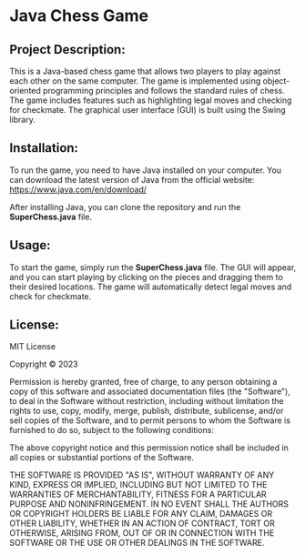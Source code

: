 # Java Chess Game
## Project Description:

This is a Java-based chess game that allows two players to play against each other on the same computer. The game is implemented using object-oriented programming principles and follows the standard rules of chess. The game includes features such as highlighting legal moves and checking for checkmate. The graphical user interface (GUI) is built using the Swing library.

## Installation:

To run the game, you need to have Java installed on your computer. You can download the latest version of Java from the official website: https://www.java.com/en/download/

After installing Java, you can clone the repository and run the **SuperChess.java** file.

## Usage:

To start the game, simply run the **SuperChess.java** file. The GUI will appear, and you can start playing by clicking on the pieces and dragging them to their desired locations. The game will automatically detect legal moves and check for checkmate.

## License:

MIT License

Copyright © 2023

Permission is hereby granted, free of charge, to any person obtaining a copy
of this software and associated documentation files (the "Software"), to deal
in the Software without restriction, including without limitation the rights
to use, copy, modify, merge, publish, distribute, sublicense, and/or sell
copies of the Software, and to permit persons to whom the Software is
furnished to do so, subject to the following conditions:

The above copyright notice and this permission notice shall be included in all
copies or substantial portions of the Software.

THE SOFTWARE IS PROVIDED "AS IS", WITHOUT WARRANTY OF ANY KIND, EXPRESS OR
IMPLIED, INCLUDING BUT NOT LIMITED TO THE WARRANTIES OF MERCHANTABILITY,
FITNESS FOR A PARTICULAR PURPOSE AND NONINFRINGEMENT. IN NO EVENT SHALL THE
AUTHORS OR COPYRIGHT HOLDERS BE LIABLE FOR ANY CLAIM, DAMAGES OR OTHER
LIABILITY, WHETHER IN AN ACTION OF CONTRACT, TORT OR OTHERWISE, ARISING FROM,
OUT OF OR IN CONNECTION WITH THE SOFTWARE OR THE USE OR OTHER DEALINGS IN THE
SOFTWARE.
